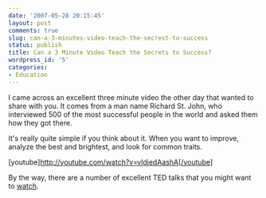 ```yaml
---
date: '2007-05-28 20:15:45'
layout: post
comments: true
slug: can-a-3-minutes-video-teach-the-secrest-to-success
status: publish
title: Can a 3 Minute Video Teach the Secrets to Success?
wordpress_id: '5'
categories:
- Education
---
```


I came across an excellent three minute video the other day that wanted to share with you.  It comes from a man name Richard St. John, who interviewed 500 of the most successful people in the world and asked them how they got there.

It's really quite simple if you think about it.  When you want to improve, analyze the best and brightest, and look for common traits.

[youtube]http://youtube.com/watch?v=vldjedAashA[/youtube]

By the way, there are a number of excellent TED talks that you might want to [watch](http://www.ted.com/talks).
